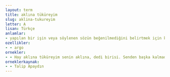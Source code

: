 ```yaml
---
layout: term
title: aklına tüküreyim
slug: aklina-tukureyim
letter: A
lisan: Türkçe
anlamlar:
- yapılan bir işin veya söylenen sözün beğenilmediğini belirtmek için kullanılan bir söz
ozellikler:
- - argo
ornekler:
- - Hay aklına tüküreyim senin aklına, dedi birisi. Senden başka kalmadı mı yumurtacılık edecek bu köyde?
orneklerkaynak:
- - Talip Apaydın
---
```

